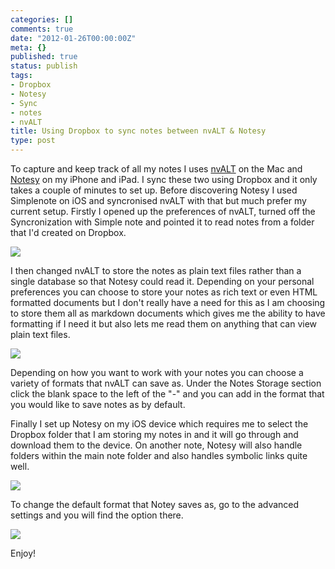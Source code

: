 ```yaml
---
categories: []
comments: true
date: "2012-01-26T00:00:00Z"
meta: {}
published: true
status: publish
tags:
- Dropbox
- Notesy
- Sync
- notes
- nvALT
title: Using Dropbox to sync notes between nvALT & Notesy
type: post
---
```

To capture and keep track of all my notes I uses 
[nvALT](http://brettterpstra.com/project/nvalt/) on the Mac and 
[Notesy](http://notesy-app.com/) on my iPhone and iPad. I sync these two using Dropbox and it only takes a couple of minutes to set up. Before discovering Notesy I used Simplenote on iOS and syncronised nvALT with that but much prefer my current setup. Firstly I opened up the preferences of nvALT, turned off the Syncronization with Simple note and pointed it to read notes from a folder that I'd created on Dropbox.

![](/static/4f331d1f8754c7ec090e554a/50fe1c99e4b01c920a89f452/50fe1c99e4b01c920a89f4ba/1327578461073/nvALT%20Sync%20Prefs.png/1000w)

I then changed nvALT to store the notes as plain text files rather than a single database so that Notesy could read it. Depending on your personal preferences you can choose to store your notes as rich text or even HTML formatted documents but I don't really have a need for this as I am choosing to store them all as markdown documents which gives me the ability to have formatting if I need it but also lets me read them on anything that can view plain text files.

![](/static/4f331d1f8754c7ec090e554a/50fe1c99e4b01c920a89f452/50fe1c99e4b01c920a89f4bb/1327578799547/nvALT%20Storage%20Settings.png/1000w)

Depending on how you want to work with your notes you can choose a variety of formats that nvALT can save as. Under the Notes Storage section click the blank space to the left of the "-" and you can add in the format that you would like to save notes as by default. 

Finally I set up Notesy on my iOS device which requires me to select the Dropbox folder that I am storing my notes in and it will go through and download them to the device. On another note, Notesy will also handle folders within the main note folder and also handles symbolic links quite well.

![](/static/4f331d1f8754c7ec090e554a/50fe1c99e4b01c920a89f452/50fe1c99e4b01c920a89f4bc/1327611278197/Notesy%20Dropbox.jpg/1000w)

To change the default format that Notey saves as, go to the advanced settings and you will find the option there. 

![](/static/4f331d1f8754c7ec090e554a/50fe1c99e4b01c920a89f452/50fe1c99e4b01c920a89f4bd/1327617755083/Notesy%20Advanced.jpg/1000w)

Enjoy!
